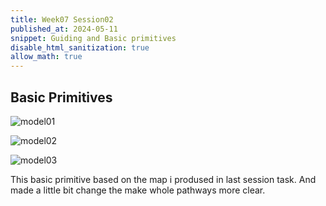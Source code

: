 ```yaml
---
title: Week07 Session02
published_at: 2024-05-11
snippet: Guiding and Basic primitives 
disable_html_sanitization: true
allow_math: true
---
```


## Basic Primitives ##

![model01](/w07s02/modle01.png)

![model02](/w07s02/modle02.png)

![model03](/w07s02/modle03.png)

This basic primitive based on the map i prodused in last session task. And made a little bit change the make whole pathways more clear.